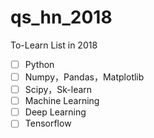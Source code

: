 # qs_hn_2018

To-Learn List in 2018

- [ ] Python
- [ ] Numpy，Pandas，Matplotlib
- [ ] Scipy，Sk-learn
- [ ] Machine Learning
- [ ] Deep Learning
- [ ] Tensorflow
